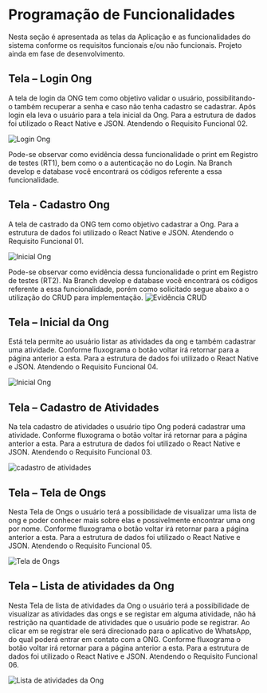 # Programação de Funcionalidades

Nesta seção é apresentada as telas da Aplicação e as funcionalidades do sistema conforme os requisitos funcionais e/ou não funcionais. Projeto ainda em fase de desenvolvimento.


## Tela – Login Ong 

A tela de login da ONG tem como objetivo validar o usuário, possibilitando-o também recuperar a senha e caso não tenha cadastro se cadastrar. Após login ela leva o usuário para a tela inicial da Ong. Para a estrutura de dados foi utilizado o React Native e JSON. Atendendo o Requisito Funcional 02.

![Login Ong](img/FuncCadOng.png)

Pode-se observar como evidência dessa funcionalidade o print em Registro de testes (RT1), bem como o a autenticação no do Login. Na Branch develop e database você encontrará os códigos referente a essa funcionalidade.

## Tela - Cadastro Ong

A tela de castrado da ONG tem como objetivo cadastrar a Ong. Para a estrutura de dados foi utilizado o React Native e JSON. Atendendo o Requisito Funcional 01.

![Inicial Ong](img/FuncCadOng1.png)

Pode-se observar como evidência dessa funcionalidade o print em Registro de testes (RT2). Na Branch develop e database você encontrará os códigos referente a essa funcionalidade, porém como solicitado segue abaixo a o utilização do CRUD para implementação.
![Evidência CRUD](img/EvidenciaONGCRUD.png)

## Tela – Inicial da Ong 

Está tela permite ao usuário listar as atividades da ong e também cadastrar uma atividade. Conforme fluxograma o botão voltar irá retornar para a página anterior a esta. Para a estrutura de dados foi utilizado o React Native e JSON. Atendendo o Requisito Funcional 04.

![Inicial Ong](img/FuncCadAtividade.png)

## Tela – Cadastro de Atividades 

Na tela cadastro de atividades o usuário tipo Ong poderá cadastrar uma atividade. Conforme fluxograma o botão voltar irá retornar para a página anterior a esta. Para a estrutura de dados foi utilizado o React Native e JSON. Atendendo o Requisito Funcional 03.

![cadastro de atividades](img/FuncNossasAtividades.png)


## Tela – Tela de Ongs 

Nesta Tela de Ongs o usuário terá a possibilidade de visualizar uma lista de ong e poder conhecer mais sobre elas e possivelmente encontrar uma ong por nome. Conforme fluxograma o botão voltar irá retornar para a página anterior a esta. Para a estrutura de dados foi utilizado o React Native e JSON. Atendendo o Requisito Funcional 05.

![Tela de Ongs](img/FuncConhecer.png)


## Tela – Lista de atividades da Ong 

Nesta Tela de lista de atividades da Ong o usuário terá a possibilidade de visualizar as atividades das ongs e se registar em alguma atividade, não há restrição na quantidade de atividades que o usuário pode se registrar. Ao clicar em se registrar ele será direcionado para o aplicativo de WhatsApp, do qual poderá entrar em contato com a ONG. Conforme fluxograma o botão voltar irá retornar para a página anterior a esta. Para a estrutura de dados foi utilizado o React Native e JSON. Atendendo o Requisito Funcional 06.

![Lista de atividades da Ong](img/FuncListaAtividades.png)
